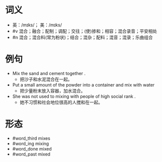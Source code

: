 # 词义
- 英：/mɪks/； 美：/mɪks/
- #v 混合；融合；配制；调配；交往；(使)掺和；相容；混合录音；平安相处
- #n 混合；混合料(常为粉状)；结合；混杂；配料；混音；混录；乐曲组合
# 例句
- Mix the sand and cement together .
	- 把沙子和水泥混合在一起。
- Put a small amount of the powder into a container and mix with water
	- 把少量粉末放入容器，加水混合。
- She was not used to mixing with people of high social rank .
	- 她不习惯和社会地位很高的人搅和在一起。
# 形态
- #word_third mixes
- #word_ing mixing
- #word_done mixed
- #word_past mixed
